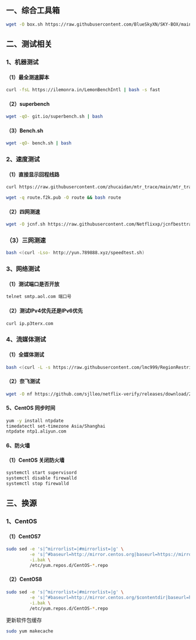 ## 一、综合工具箱

```bash
wget -O box.sh https://raw.githubusercontent.com/BlueSkyXN/SKY-BOX/main/box.sh && chmod +x box.sh && clear && ./box.sh
```



## 二、测试相关

### 1、机器测试

#### （1）最全测速脚本

```bash
curl -fsL https://ilemonra.in/LemonBenchIntl | bash -s fast
```



#### （2）superbench

```bash
wget -qO- git.io/superbench.sh | bash
```



#### （3）Bench.sh

```bash
wget -qO- bench.sh | bash
```



### 2、速度测试

#### （1）直接显示回程线路

```bash
curl https://raw.githubusercontent.com/zhucaidan/mtr_trace/main/mtr_trace.sh|bash

```

```bash
wget -q route.f2k.pub -O route && bash route
```



#### （2）四网测速

```bash
wget -O jcnf.sh https://raw.githubusercontent.com/Netflixxp/jcnfbesttrace/main/jcnf.sh | bash jcnf.sh
```

### （3）三网测速

```bash
bash <(curl -Lso- http://yun.789888.xyz/speedtest.sh)
```



### 3、网络测试

#### （1）测试端口是否开放

```bash
telnet smtp.aol.com 端口号
```

#### （2）测试IPv4优先还是IPv6优先

```bash
curl ip.p3terx.com
```



### 4、流媒体测试

#### （1）全媒体测试

```bash
bash <(curl -L -s https://raw.githubusercontent.com/lmc999/RegionRestrictionCheck/main/check.sh)
```



#### （2）奈飞测试

```bash
wget -O nf https://github.com/sjlleo/netflix-verify/releases/download/2.5/nf_2.5_linux_amd64 && chmod +x nf && clear && ./nf
```



#### 5、CentOS 同步时间

```bash
yum -y install ntpdate
timedatectl set-timezone Asia/Shanghai
ntpdate ntp1.aliyun.com
```



#### 6、防火墙

#### （1）CentOS 关闭防火墙

```bash
systemctl start supervisord
systemctl disable firewalld
systemctl stop firewalld
```



## 三、换源

### 1、CentOS

#### （1）CentOS7

```bash
sudo sed -e 's|^mirrorlist=|#mirrorlist=|g' \
         -e 's|^#baseurl=http://mirror.centos.org|baseurl=https://mirrors.tuna.tsinghua.edu.cn|g' \
         -i.bak \
         /etc/yum.repos.d/CentOS-*.repo
```



#### （2）CentOS8

```bash
sudo sed -e 's|^mirrorlist=|#mirrorlist=|g' \
         -e 's|^#baseurl=http://mirror.centos.org/$contentdir|baseurl=https://mirrors.tuna.tsinghua.edu.cn/centos|g' \
         -i.bak \
         /etc/yum.repos.d/CentOS-*.repo
```



更新软件包缓存

```bash
sudo yum makecache
```

